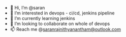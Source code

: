 - 👋 Hi, I’m @saran
- 👀 I’m interested in devops - ci/cd, jenkins pipeline
- 🌱 I’m currently learning jenkins
- 💞️ I’m looking to collaborate on whole of devops
- 📫 Reach me @saranrajnithyanantham@outlook.com

<!---
psychoopath/psychoopath is a ✨ special ✨ repository because its `README.md` (this file) appears on your GitHub profile.
You can click the Preview link to take a look at your changes.
--->
